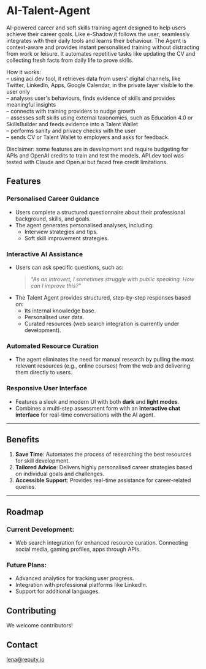 # AI-Talent-Agent
AI-powered career and soft skills training agent designed to help users achieve their career goals. Like e-Shadow,it follows the user, seamlessly integrates with their daily tools and learns their behaviour. 
The Agent is context-aware and provides instant personalised training without distracting from work or leisure. It automates repetitive tasks like updating the CV and collecting fresh facts from daily life to prove skills.

How it works:\
– using aci.dev tool, it retrieves data from users' digital channels, like Twitter, LinkedIn, Apps, Google Calendar, in the private layer visible to the user only\
– analyses user's behaviours, finds evidence of skills and provides meaningful insights\
– connects with training providers to nudge growth\
– assesses soft skills using external taxonomies, such as Education 4.0 or SkillsBuilder and feeds evidence into a Talent Wallet\
– performs sanity and privacy checks with the user\
– sends CV or Talent Wallet to employers and asks for feedback.

Disclaimer: some features are in development and require budgeting for APIs and OpenAI credits to train and test the models. API.dev tool was tested with Claude and Open.ai but faced free credit limitations.

## Features

### **Personalised Career Guidance**
- Users complete a structured questionnaire about their professional background, skills, and goals.
- The agent generates personalised analyses, including:
  - Interview strategies and tips.
  - Soft skill improvement strategies.

### **Interactive AI Assistance**
- Users can ask specific questions, such as:
  > *"As an introvert, I sometimes struggle with public speaking. How can I improve this?"*
- The Talent Agent provides structured, step-by-step responses based on:
  - Its internal knowledge base.
  - Personalised user data.
  - Curated resources (web search integration is currently under development).

### **Automated Resource Curation**
- The agent eliminates the need for manual research by pulling the most relevant resources (e.g., online courses) from the web and delivering them directly to users.

### **Responsive User Interface**
- Features a sleek and modern UI with both **dark** and **light modes**.
- Combines a multi-step assessment form with an **interactive chat interface** for real-time conversations with the AI agent.

---

## Benefits

1. **Save Time**: Automates the process of researching the best resources for skill development.
2. **Tailored Advice**: Delivers highly personalised career strategies based on individual goals and challenges.
3. **Accessible Support**: Provides real-time assistance for career-related queries.

---

## Roadmap

### Current Development:
- Web search integration for enhanced resource curation. Connecting social media, gaming profiles, apps through APIs.

### Future Plans:
- Advanced analytics for tracking user progress.
- Integration with professional platforms like LinkedIn.
- Support for additional languages.

## Contributing
We welcome contributors!

## Contact
lena@reputy.io
